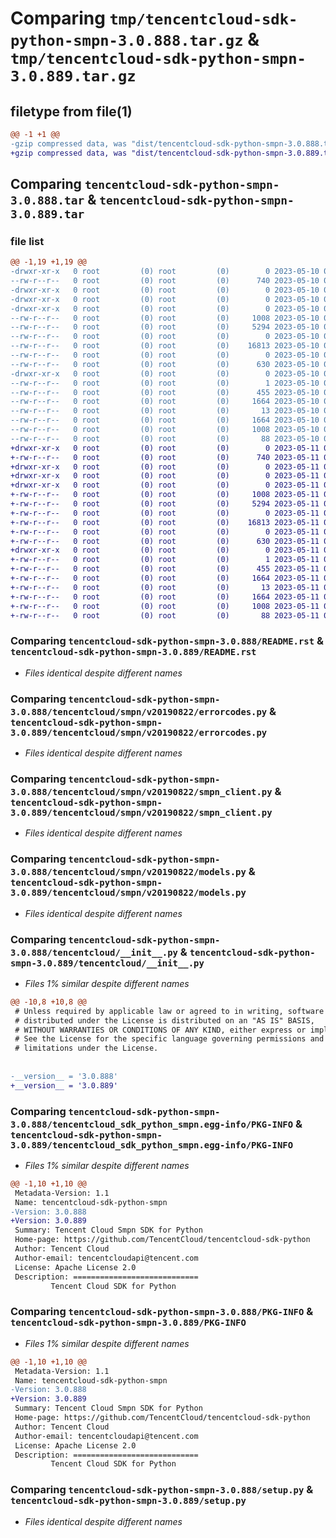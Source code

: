 # Comparing `tmp/tencentcloud-sdk-python-smpn-3.0.888.tar.gz` & `tmp/tencentcloud-sdk-python-smpn-3.0.889.tar.gz`

## filetype from file(1)

```diff
@@ -1 +1 @@
-gzip compressed data, was "dist/tencentcloud-sdk-python-smpn-3.0.888.tar", last modified: Wed May 10 02:32:34 2023, max compression
+gzip compressed data, was "dist/tencentcloud-sdk-python-smpn-3.0.889.tar", last modified: Thu May 11 03:09:52 2023, max compression
```

## Comparing `tencentcloud-sdk-python-smpn-3.0.888.tar` & `tencentcloud-sdk-python-smpn-3.0.889.tar`

### file list

```diff
@@ -1,19 +1,19 @@
-drwxr-xr-x   0 root         (0) root         (0)        0 2023-05-10 02:32:34.000000 tencentcloud-sdk-python-smpn-3.0.888/
--rw-r--r--   0 root         (0) root         (0)      740 2023-05-10 02:32:34.000000 tencentcloud-sdk-python-smpn-3.0.888/README.rst
-drwxr-xr-x   0 root         (0) root         (0)        0 2023-05-10 02:32:34.000000 tencentcloud-sdk-python-smpn-3.0.888/tencentcloud/
-drwxr-xr-x   0 root         (0) root         (0)        0 2023-05-10 02:32:34.000000 tencentcloud-sdk-python-smpn-3.0.888/tencentcloud/smpn/
-drwxr-xr-x   0 root         (0) root         (0)        0 2023-05-10 02:32:34.000000 tencentcloud-sdk-python-smpn-3.0.888/tencentcloud/smpn/v20190822/
--rw-r--r--   0 root         (0) root         (0)     1008 2023-05-10 02:32:34.000000 tencentcloud-sdk-python-smpn-3.0.888/tencentcloud/smpn/v20190822/errorcodes.py
--rw-r--r--   0 root         (0) root         (0)     5294 2023-05-10 02:32:34.000000 tencentcloud-sdk-python-smpn-3.0.888/tencentcloud/smpn/v20190822/smpn_client.py
--rw-r--r--   0 root         (0) root         (0)        0 2023-05-10 02:32:34.000000 tencentcloud-sdk-python-smpn-3.0.888/tencentcloud/smpn/v20190822/__init__.py
--rw-r--r--   0 root         (0) root         (0)    16813 2023-05-10 02:32:34.000000 tencentcloud-sdk-python-smpn-3.0.888/tencentcloud/smpn/v20190822/models.py
--rw-r--r--   0 root         (0) root         (0)        0 2023-05-10 02:32:34.000000 tencentcloud-sdk-python-smpn-3.0.888/tencentcloud/smpn/__init__.py
--rw-r--r--   0 root         (0) root         (0)      630 2023-05-10 02:32:34.000000 tencentcloud-sdk-python-smpn-3.0.888/tencentcloud/__init__.py
-drwxr-xr-x   0 root         (0) root         (0)        0 2023-05-10 02:32:34.000000 tencentcloud-sdk-python-smpn-3.0.888/tencentcloud_sdk_python_smpn.egg-info/
--rw-r--r--   0 root         (0) root         (0)        1 2023-05-10 02:32:34.000000 tencentcloud-sdk-python-smpn-3.0.888/tencentcloud_sdk_python_smpn.egg-info/dependency_links.txt
--rw-r--r--   0 root         (0) root         (0)      455 2023-05-10 02:32:34.000000 tencentcloud-sdk-python-smpn-3.0.888/tencentcloud_sdk_python_smpn.egg-info/SOURCES.txt
--rw-r--r--   0 root         (0) root         (0)     1664 2023-05-10 02:32:34.000000 tencentcloud-sdk-python-smpn-3.0.888/tencentcloud_sdk_python_smpn.egg-info/PKG-INFO
--rw-r--r--   0 root         (0) root         (0)       13 2023-05-10 02:32:34.000000 tencentcloud-sdk-python-smpn-3.0.888/tencentcloud_sdk_python_smpn.egg-info/top_level.txt
--rw-r--r--   0 root         (0) root         (0)     1664 2023-05-10 02:32:34.000000 tencentcloud-sdk-python-smpn-3.0.888/PKG-INFO
--rw-r--r--   0 root         (0) root         (0)     1008 2023-05-10 02:32:34.000000 tencentcloud-sdk-python-smpn-3.0.888/setup.py
--rw-r--r--   0 root         (0) root         (0)       88 2023-05-10 02:32:34.000000 tencentcloud-sdk-python-smpn-3.0.888/setup.cfg
+drwxr-xr-x   0 root         (0) root         (0)        0 2023-05-11 03:09:52.000000 tencentcloud-sdk-python-smpn-3.0.889/
+-rw-r--r--   0 root         (0) root         (0)      740 2023-05-11 03:09:52.000000 tencentcloud-sdk-python-smpn-3.0.889/README.rst
+drwxr-xr-x   0 root         (0) root         (0)        0 2023-05-11 03:09:52.000000 tencentcloud-sdk-python-smpn-3.0.889/tencentcloud/
+drwxr-xr-x   0 root         (0) root         (0)        0 2023-05-11 03:09:52.000000 tencentcloud-sdk-python-smpn-3.0.889/tencentcloud/smpn/
+drwxr-xr-x   0 root         (0) root         (0)        0 2023-05-11 03:09:52.000000 tencentcloud-sdk-python-smpn-3.0.889/tencentcloud/smpn/v20190822/
+-rw-r--r--   0 root         (0) root         (0)     1008 2023-05-11 03:09:52.000000 tencentcloud-sdk-python-smpn-3.0.889/tencentcloud/smpn/v20190822/errorcodes.py
+-rw-r--r--   0 root         (0) root         (0)     5294 2023-05-11 03:09:52.000000 tencentcloud-sdk-python-smpn-3.0.889/tencentcloud/smpn/v20190822/smpn_client.py
+-rw-r--r--   0 root         (0) root         (0)        0 2023-05-11 03:09:52.000000 tencentcloud-sdk-python-smpn-3.0.889/tencentcloud/smpn/v20190822/__init__.py
+-rw-r--r--   0 root         (0) root         (0)    16813 2023-05-11 03:09:52.000000 tencentcloud-sdk-python-smpn-3.0.889/tencentcloud/smpn/v20190822/models.py
+-rw-r--r--   0 root         (0) root         (0)        0 2023-05-11 03:09:52.000000 tencentcloud-sdk-python-smpn-3.0.889/tencentcloud/smpn/__init__.py
+-rw-r--r--   0 root         (0) root         (0)      630 2023-05-11 03:09:52.000000 tencentcloud-sdk-python-smpn-3.0.889/tencentcloud/__init__.py
+drwxr-xr-x   0 root         (0) root         (0)        0 2023-05-11 03:09:52.000000 tencentcloud-sdk-python-smpn-3.0.889/tencentcloud_sdk_python_smpn.egg-info/
+-rw-r--r--   0 root         (0) root         (0)        1 2023-05-11 03:09:52.000000 tencentcloud-sdk-python-smpn-3.0.889/tencentcloud_sdk_python_smpn.egg-info/dependency_links.txt
+-rw-r--r--   0 root         (0) root         (0)      455 2023-05-11 03:09:52.000000 tencentcloud-sdk-python-smpn-3.0.889/tencentcloud_sdk_python_smpn.egg-info/SOURCES.txt
+-rw-r--r--   0 root         (0) root         (0)     1664 2023-05-11 03:09:52.000000 tencentcloud-sdk-python-smpn-3.0.889/tencentcloud_sdk_python_smpn.egg-info/PKG-INFO
+-rw-r--r--   0 root         (0) root         (0)       13 2023-05-11 03:09:52.000000 tencentcloud-sdk-python-smpn-3.0.889/tencentcloud_sdk_python_smpn.egg-info/top_level.txt
+-rw-r--r--   0 root         (0) root         (0)     1664 2023-05-11 03:09:52.000000 tencentcloud-sdk-python-smpn-3.0.889/PKG-INFO
+-rw-r--r--   0 root         (0) root         (0)     1008 2023-05-11 03:09:52.000000 tencentcloud-sdk-python-smpn-3.0.889/setup.py
+-rw-r--r--   0 root         (0) root         (0)       88 2023-05-11 03:09:52.000000 tencentcloud-sdk-python-smpn-3.0.889/setup.cfg
```

### Comparing `tencentcloud-sdk-python-smpn-3.0.888/README.rst` & `tencentcloud-sdk-python-smpn-3.0.889/README.rst`

 * *Files identical despite different names*

### Comparing `tencentcloud-sdk-python-smpn-3.0.888/tencentcloud/smpn/v20190822/errorcodes.py` & `tencentcloud-sdk-python-smpn-3.0.889/tencentcloud/smpn/v20190822/errorcodes.py`

 * *Files identical despite different names*

### Comparing `tencentcloud-sdk-python-smpn-3.0.888/tencentcloud/smpn/v20190822/smpn_client.py` & `tencentcloud-sdk-python-smpn-3.0.889/tencentcloud/smpn/v20190822/smpn_client.py`

 * *Files identical despite different names*

### Comparing `tencentcloud-sdk-python-smpn-3.0.888/tencentcloud/smpn/v20190822/models.py` & `tencentcloud-sdk-python-smpn-3.0.889/tencentcloud/smpn/v20190822/models.py`

 * *Files identical despite different names*

### Comparing `tencentcloud-sdk-python-smpn-3.0.888/tencentcloud/__init__.py` & `tencentcloud-sdk-python-smpn-3.0.889/tencentcloud/__init__.py`

 * *Files 1% similar despite different names*

```diff
@@ -10,8 +10,8 @@
 # Unless required by applicable law or agreed to in writing, software
 # distributed under the License is distributed on an "AS IS" BASIS,
 # WITHOUT WARRANTIES OR CONDITIONS OF ANY KIND, either express or implied.
 # See the License for the specific language governing permissions and
 # limitations under the License.
 
 
-__version__ = '3.0.888'
+__version__ = '3.0.889'
```

### Comparing `tencentcloud-sdk-python-smpn-3.0.888/tencentcloud_sdk_python_smpn.egg-info/PKG-INFO` & `tencentcloud-sdk-python-smpn-3.0.889/tencentcloud_sdk_python_smpn.egg-info/PKG-INFO`

 * *Files 1% similar despite different names*

```diff
@@ -1,10 +1,10 @@
 Metadata-Version: 1.1
 Name: tencentcloud-sdk-python-smpn
-Version: 3.0.888
+Version: 3.0.889
 Summary: Tencent Cloud Smpn SDK for Python
 Home-page: https://github.com/TencentCloud/tencentcloud-sdk-python
 Author: Tencent Cloud
 Author-email: tencentcloudapi@tencent.com
 License: Apache License 2.0
 Description: ============================
         Tencent Cloud SDK for Python
```

### Comparing `tencentcloud-sdk-python-smpn-3.0.888/PKG-INFO` & `tencentcloud-sdk-python-smpn-3.0.889/PKG-INFO`

 * *Files 1% similar despite different names*

```diff
@@ -1,10 +1,10 @@
 Metadata-Version: 1.1
 Name: tencentcloud-sdk-python-smpn
-Version: 3.0.888
+Version: 3.0.889
 Summary: Tencent Cloud Smpn SDK for Python
 Home-page: https://github.com/TencentCloud/tencentcloud-sdk-python
 Author: Tencent Cloud
 Author-email: tencentcloudapi@tencent.com
 License: Apache License 2.0
 Description: ============================
         Tencent Cloud SDK for Python
```

### Comparing `tencentcloud-sdk-python-smpn-3.0.888/setup.py` & `tencentcloud-sdk-python-smpn-3.0.889/setup.py`

 * *Files identical despite different names*

